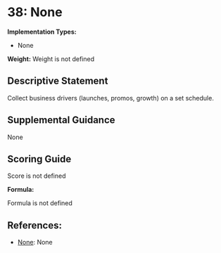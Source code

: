 # 38: None

**Implementation Types:**

- None

**Weight:** Weight is not defined

## Descriptive Statement

Collect business drivers (launches, promos, growth) on a set schedule.

## Supplemental Guidance

None

## Scoring Guide

Score is not defined

**Formula:**

Formula is not defined

## References:

- [None](None): None
